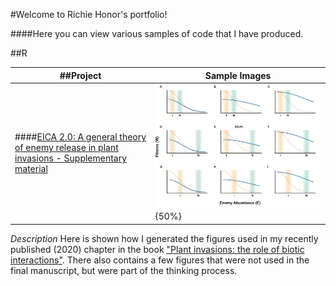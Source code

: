 
#Welcome to Richie Honor's portfolio! 

####Here you can view various samples of code that I have produced.


##R

##Project|Sample Images
---------|-------------
####[EICA 2.0: A general theory of enemy release in plant invasions - Supplementary material](richiehonor.github.io/EICA2_SuppMat.html) | ![Image](Figure6bhtmlUpload.png){50%}
*Description*
Here is shown how I generated the figures used in my recently published (2020) chapter in the book ["Plant invasions: the role of biotic interactions"](https://www.cabi.org/cabebooks/ebook/20203555905). There also contains a few figures that were not used in the final manuscript, but were part of the thinking process. 




